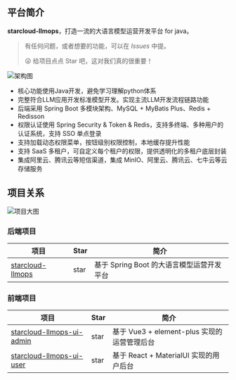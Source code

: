 ## 平台简介

**starcloud-llmops**，打造一流的大语言模型运营开发平台 for java。

> 有任何问题，或者想要的功能，可以在 _Issues_ 中提。
>
> 😜 给项目点点 Star 吧，这对我们真的很重要！

![架构图]()

* 核心功能使用Java开发，避免学习理解python体系
* 完整符合LLM应用开发标准模型开发。实现主流LLM开发流程链路功能
* 后端采用 Spring Boot 多模块架构、MySQL + MyBatis Plus、Redis + Redisson
* 权限认证使用 Spring Security & Token & Redis，支持多终端、多种用户的认证系统，支持 SSO 单点登录
* 支持加载动态权限菜单，按钮级别权限控制，本地缓存提升性能
* 支持 SaaS 多租户，可自定义每个租户的权限，提供透明化的多租户底层封装
* 集成阿里云、腾讯云等短信渠道，集成 MinIO、阿里云、腾讯云、七牛云等云存储服务

##  项目关系

![项目大图]()


### 后端项目


| 项目                    | Star | 简介                          |
|-----------------------|------|-----------------------------|
| [starcloud-llmops](1) | star | 基于 Spring Boot 的大语言模型运营开发平台 |

### 前端项目

| 项目                             | Star | 简介                            |
|--------------------------------|------|-------------------------------|
| [starcloud-llmops-ui-admin](1) | star | 基于 Vue3 + element-plus 实现的运营管理后台 |
| [starcloud-llmops-ui-user](1)  | star | 基于 React + MaterialUI 实现的用户后台 |
